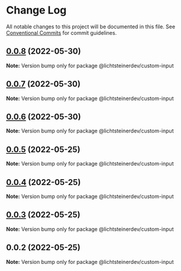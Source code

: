 # Change Log

All notable changes to this project will be documented in this file.
See [Conventional Commits](https://conventionalcommits.org) for commit guidelines.

## [0.0.8](https://github.com/css-ch/poc-lerna-and-ui-lib/compare/@lichtsteinerdev/custom-input@0.0.7...@lichtsteinerdev/custom-input@0.0.8) (2022-05-30)

**Note:** Version bump only for package @lichtsteinerdev/custom-input





## [0.0.7](https://github.com/css-ch/poc-lerna-and-ui-lib/compare/@lichtsteinerdev/custom-input@0.0.6...@lichtsteinerdev/custom-input@0.0.7) (2022-05-30)

**Note:** Version bump only for package @lichtsteinerdev/custom-input





## [0.0.6](https://github.com/css-ch/poc-lerna-and-ui-lib/compare/@lichtsteinerdev/custom-input@0.0.5...@lichtsteinerdev/custom-input@0.0.6) (2022-05-30)

**Note:** Version bump only for package @lichtsteinerdev/custom-input





## [0.0.5](https://github.com/css-ch/poc-lerna-and-ui-lib/compare/@lichtsteinerdev/custom-input@0.0.4...@lichtsteinerdev/custom-input@0.0.5) (2022-05-25)

**Note:** Version bump only for package @lichtsteinerdev/custom-input





## [0.0.4](https://github.com/css-ch/poc-lerna-and-ui-lib/compare/@lichtsteinerdev/custom-input@0.0.3...@lichtsteinerdev/custom-input@0.0.4) (2022-05-25)

**Note:** Version bump only for package @lichtsteinerdev/custom-input





## [0.0.3](https://github.com/css-ch/poc-lerna-and-ui-lib/compare/@lichtsteinerdev/custom-input@0.0.2...@lichtsteinerdev/custom-input@0.0.3) (2022-05-25)

**Note:** Version bump only for package @lichtsteinerdev/custom-input





## 0.0.2 (2022-05-25)

**Note:** Version bump only for package @lichtsteinerdev/custom-input
